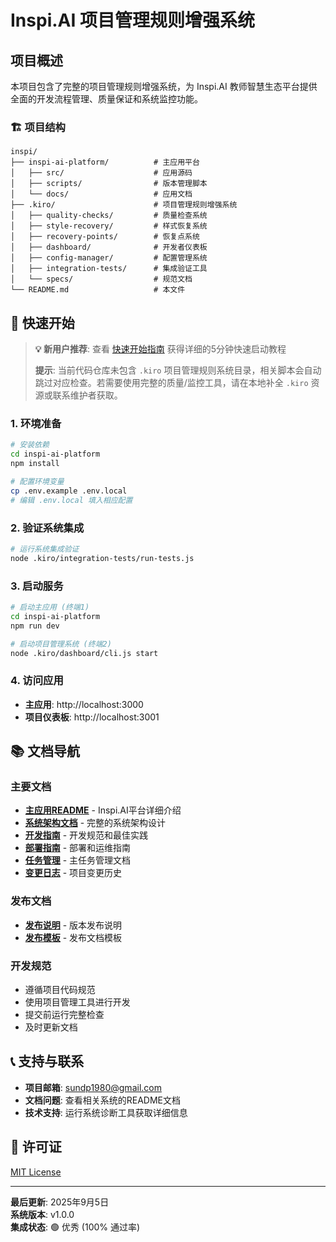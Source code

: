 # Inspi.AI 项目管理规则增强系统

## 项目概述

本项目包含了完整的项目管理规则增强系统，为 Inspi.AI 教师智慧生态平台提供全面的开发流程管理、质量保证和系统监控功能。

### 🏗️ 项目结构

```
inspi/
├── inspi-ai-platform/          # 主应用平台
│   ├── src/                    # 应用源码
│   ├── scripts/                # 版本管理脚本
│   └── docs/                   # 应用文档
├── .kiro/                      # 项目管理规则增强系统
│   ├── quality-checks/         # 质量检查系统
│   ├── style-recovery/         # 样式恢复系统
│   ├── recovery-points/        # 恢复点系统
│   ├── dashboard/              # 开发者仪表板
│   ├── config-manager/         # 配置管理系统
│   ├── integration-tests/      # 集成验证工具
│   └── specs/                  # 规范文档
└── README.md                   # 本文件
```

## 🚀 快速开始

> **💡 新用户推荐**: 查看 [快速开始指南](QUICK_START.md) 获得详细的5分钟快速启动教程
>
> **提示**: 当前代码仓库未包含 `.kiro` 项目管理规则系统目录，相关脚本会自动跳过对应检查。若需要使用完整的质量/监控工具，请在本地补全 `.kiro` 资源或联系维护者获取。

### 1. 环境准备

```bash
# 安装依赖
cd inspi-ai-platform
npm install

# 配置环境变量
cp .env.example .env.local
# 编辑 .env.local 填入相应配置
```

### 2. 验证系统集成

```bash
# 运行系统集成验证
node .kiro/integration-tests/run-tests.js
```

### 3. 启动服务

```bash
# 启动主应用 (终端1)
cd inspi-ai-platform
npm run dev

# 启动项目管理系统 (终端2)
node .kiro/dashboard/cli.js start
```

### 4. 访问应用

- **主应用**: http://localhost:3000
- **项目仪表板**: http://localhost:3001

## 📚 文档导航

### 主要文档
- **[主应用README](inspi-ai-platform/README.md)** - Inspi.AI平台详细介绍
- **[系统架构文档](docs/ARCHITECTURE.md)** - 完整的系统架构设计
- **[开发指南](docs/DEVELOPMENT_GUIDE.md)** - 开发规范和最佳实践
- **[部署指南](docs/DEPLOYMENT_GUIDE.md)** - 部署和运维指南
- **[任务管理](MASTER_TASKS.md)** - 主任务管理文档
- **[变更日志](CHANGELOG.md)** - 项目变更历史


### 发布文档
- **[发布说明](docs/releases/)** - 版本发布说明
- **[发布模板](docs/releases/template.md)** - 发布文档模板


### 开发规范

- 遵循项目代码规范
- 使用项目管理工具进行开发
- 提交前运行完整检查
- 及时更新文档

## 📞 支持与联系

- **项目邮箱**: sundp1980@gmail.com
- **文档问题**: 查看相关系统的README文档
- **技术支持**: 运行系统诊断工具获取详细信息

## 📄 许可证

[MIT License](LICENSE)

---

**最后更新**: 2025年9月5日  
**系统版本**: v1.0.0  
**集成状态**: 🟢 优秀 (100% 通过率)
